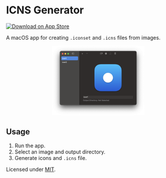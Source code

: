 # ICNS Generator 

[![Download on App Store](https://developer.apple.com/app-store/marketing/guidelines/images/badge-download-on-the-app-store.svg)](https://apps.apple.com/app/icnsify/id6502372452)

A macOS app for creating `.iconset` and `.icns` files from images. 

<p align="center">
  <img src="screenshots/Screenshot1.png" alt="App Screenshot" width="50%"/>
</p>

## Usage

1. Run the app.
2. Select an image and output directory.
3. Generate icons and `.icns` file.

Licensed under [MIT](LICENSE).
